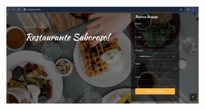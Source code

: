 ![Texto alternativo](https://raw.githubusercontent.com/juancoutinhoflooxmongagua/Projeto-Saboroso/refs/heads/main/image.jpg)
